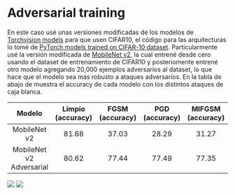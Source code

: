 # Adversarial training

En este caso usé unas versiones modificadas de los modelos de [Torchvision models](https://pytorch.org/vision/stable/models.html) para que usen CIFAR10, el código para las arquitecturas lo tomé de [PyTorch models trained on CIFAR-10 dataset](https://github.com/huyvnphan/PyTorch_CIFAR10). Particularmente usé la versión modificada de [MobileNet v2](https://github.com/huyvnphan/PyTorch_CIFAR10/blob/master/cifar10_models/mobilenetv2.py), la cual entrené desde cero usando el dataset de entrenamiento de CIFAR10 y posteriomente entrené otro modelo agregando 20,000 ejemplos adversarios al dataset, lo que hace que el modelo sea más robusto a ataques adversarios. En la tabla de abajo de muestra el accuracy de cada modelo con los distintos ataques de caja blanca.

|        **Modelo**        |   **Limpio (accuracy)**  |   **FGSM (accuracy)**  |   **PGD (accuracy)**  |   **MIFGSM (accuracy)**  |   **OnePixel (accuracy)**  |
|:------------------------:|:------------------------:|:----------------------:|:---------------------:|:------------------------:|:--------------------------:|
|       MobileNet v2       |           81.68          |          37.03         |         28.29         |           31.27          |            63.17           |
| MobileNet v2 Adversarial |           80.62          |          77.44         |         77.49         |           77.35          |            77.58           |

<img src='../../Presentación/Images/cifar10_FGSM.png'>

<img src='../../Presentación/Images/cifar10_adversarial_FGSM.png'>
